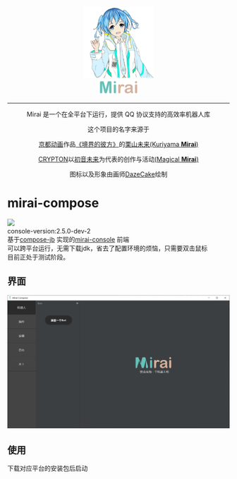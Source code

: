 <div align="center">
   <img width="160" src="https://github.com/mamoe/mirai/blob/dev/docs/mirai.png" alt="logo"></br>


   <img width="95" src="https://github.com/mamoe/mirai/blob/dev/docs/mirai.svg" alt="title">

----
Mirai 是一个在全平台下运行，提供 QQ 协议支持的高效率机器人库

这个项目的名字来源于
<p><a href = "http://www.kyotoanimation.co.jp/">京都动画</a>作品<a href = "https://zh.moegirl.org/zh-hans/%E5%A2%83%E7%95%8C%E7%9A%84%E5%BD%BC%E6%96%B9">《境界的彼方》</a>的<a href = "https://zh.moegirl.org/zh-hans/%E6%A0%97%E5%B1%B1%E6%9C%AA%E6%9D%A5">栗山未来(Kuriyama <b>Mirai</b>)</a></p>
<p><a href = "https://www.crypton.co.jp/">CRYPTON</a>以<a href = "https://www.crypton.co.jp/miku_eng">初音未来</a>为代表的创作与活动<a href = "https://magicalmirai.com/2019/index_en.html">(Magical <b>Mirai</b>)</a></p>
图标以及形象由画师<a href = "">DazeCake</a>绘制
</div>


# mirai-compose
![](https://img.shields.io/github/v/release/sonder-joker/mirai-compose?include_prereleases)  
console-version:2.5.0-dev-2  
基于[compose-jb](https://github.com/jetbrains/compose-jb)  实现的[mirai-console](https://github.com/mamoe/mirai-console)  前端  
可以跨平台运行，无需下载jdk，省去了配置环境的烦恼，只需要双击鼠标  
目前正处于测试阶段。

## 界面
![界面示例](img.png)
## 使用
下载对应平台的安装包后启动 

